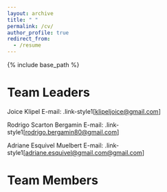 ```yaml
---
layout: archive
title: " "
permalink: /cv/
author_profile: true
redirect_from:
  - /resume
---
```


{% include base_path %}

Team Leaders
======
Joice Klipel
E-mail: .link-style1[[klipeljoice@gmail.com](mailto:klipeljoice@gmail.com)]

Rodrigo Scarton Bergamin
E-mail: .link-style1[[rodrigo.bergamin80@gmail.com](mailto:rodrigo.bergamin80@gmail.com)]

Adriane Esquivel Muelbert
E-mail: .link-style1[[adriane.esquivel@gmail.com@gmail.com](mailto:adriane.esquivel@gmail.com@gmail.com)]


Team Members
======
